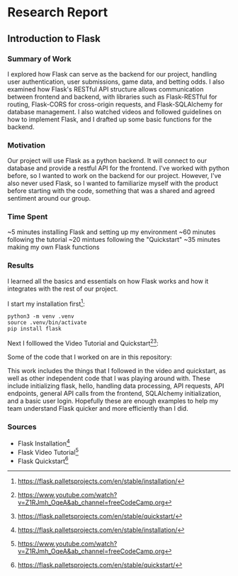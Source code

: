 # Research Report

## Introduction to Flask

### Summary of Work

I explored how Flask can serve as the backend for our project, handling user authentication, user submissions, game data, and betting odds. I also examined how Flask's RESTful API structure allows communication between frontend and backend, with libraries such as Flask-RESTful for routing, Flask-CORS for cross-origin requests, and Flask-SQLAlchemy for database management. I also watched videos and followed guidelines on how to implement Flask, and I drafted up some basic functions for the backend. 

### Motivation

Our project will use Flask as a python backend. It will connect to our database and provide a restful API for the frontend. I've worked with python before, so I wanted to work on the backend for our project. However, I've also never used Flask, so I wanted to familiarize myself with the product before starting with the code, something that was a shared and agreed sentiment around our group. 

### Time Spent

~5 minutes installing Flask and setting up my environment
~60 minutes following the tutorial
~20 mintues following the "Quickstart"
~35 minutes making my own Flask functions

### Results

I learned all the basics and essentials on how Flask works and how it integrates with the rest of our project. 

I start my installation first[^1]:

```shell
python3 -m venv .venv
source .venv/bin/activate
pip install flask
```

Next I folllowed the Video Tutorial and Quickstart[^2][^3]:

Some of the code that I worked on are in this repository:

This work includes the things that I followed in the video and quickstart, as well as other independent code that I was playing around with. These include initializing flask, hello, handling data processing, API requests, API endpoints, general API calls from the frontend, SQLAlchemy initialization, and a basic user login. Hopefully these are enough examples to help my team understand Flask quicker and more efficiently than I did. 

### Sources

<!--list your sources and link them to a footnote with the source url-->

- Flask Installation[^1]
- Flask Video Tutorial[^2]
- Flask Quickstart[^3]

[^1]: https://flask.palletsprojects.com/en/stable/installation/
[^2]: https://www.youtube.com/watch?v=Z1RJmh_OqeA&ab_channel=freeCodeCamp.org
[^3]: https://flask.palletsprojects.com/en/stable/quickstart/
